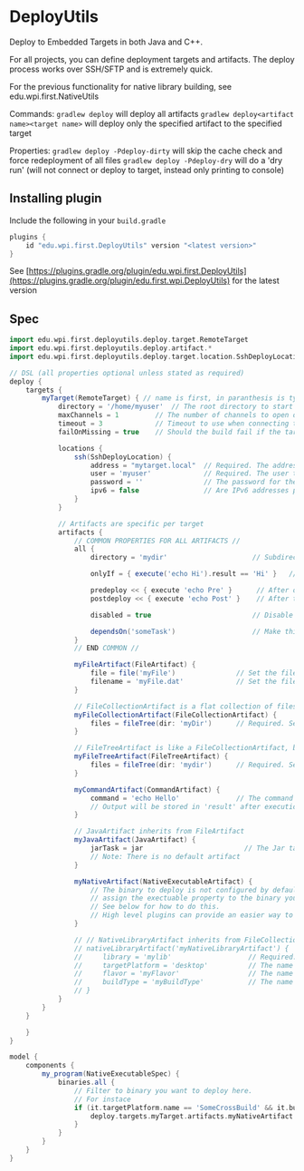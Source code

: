 DeployUtils
====
Deploy to Embedded Targets in both Java and C++.

For all projects, you can define deployment targets and artifacts. The deploy process works over SSH/SFTP and
is extremely quick.

For the previous functionality for native library building, see edu.wpi.first.NativeUtils

Commands:
`gradlew deploy` will deploy all artifacts
`gradlew deploy<artifact name><target name>` will deploy only the specified artifact to the specified target

Properties:
`gradlew deploy -Pdeploy-dirty` will skip the cache check and force redeployment of all files
`gradlew deploy -Pdeploy-dry` will do a 'dry run' (will not connect or deploy to target, instead only printing to console)

## Installing plugin
Include the following in your `build.gradle`
```gradle
plugins {
    id "edu.wpi.first.DeployUtils" version "<latest version>"
}
```

See [https://plugins.gradle.org/plugin/edu.wpi.first.DeployUtils](https://plugins.gradle.org/plugin/edu.first.wpi.DeployUtils) for the latest version

## Spec

```gradle
import edu.wpi.first.deployutils.deploy.target.RemoteTarget
import edu.wpi.first.deployutils.deploy.artifact.*
import edu.wpi.first.deployutils.deploy.target.location.SshDeployLocation

// DSL (all properties optional unless stated as required)
deploy {
    targets {
        myTarget(RemoteTarget) { // name is first, in paranthesis is type
            directory = '/home/myuser'  // The root directory to start deploying to. Default: user home
            maxChannels = 1         // The number of channels to open on the target (how many files / commands to run at the same time). Default: 1
            timeout = 3             // Timeout to use when connecting to target. Default: 3 (seconds)
            failOnMissing = true    // Should the build fail if the target can't be found? Default: true

            locations {
                ssh(SshDeployLocation) {
                    address = "mytarget.local"  // Required. The address to try
                    user = 'myuser'             // Required. The user to login as
                    password = ''               // The password for the user. Default: blank (empty) string
                    ipv6 = false                // Are IPv6 addresses permitted? Default: false
                }
            }

            // Artifacts are specific per target
            artifacts {
                // COMMON PROPERTIES FOR ALL ARTIFACTS //
                all {
                    directory = 'mydir'                     // Subdirectory to use. Relative to target directory

                    onlyIf = { execute('echo Hi').result == 'Hi' }   // Check closure for artifact. Will not deploy if evaluates to false

                    predeploy << { execute 'echo Pre' }      // After onlyIf, but before deploy logic
                    postdeploy << { execute 'echo Post' }    // After this artifact's deploy logic

                    disabled = true                         // Disable this artifact. Default: false.

                    dependsOn('someTask')                   // Make this artifact depend on a task
                }
                // END COMMON //

                myFileArtifact(FileArtifact) {
                    file = file('myFile')               // Set the file to deploy. Required.
                    filename = 'myFile.dat'             // Set the filename to deploy to. Default: same name as file
                }

                // FileCollectionArtifact is a flat collection of files - directory structure is not preserved
                myFileCollectionArtifact(FileCollectionArtifact) {
                    files = fileTree(dir: 'myDir')      // Required. Set the filecollection (e.g. filetree, files, etc) to deploy
                }

                // FileTreeArtifact is like a FileCollectionArtifact, but the directory structure is preserved
                myFileTreeArtifact(FileTreeArtifact) {
                    files = fileTree(dir: 'mydir')      // Required. Set the fileTree (e.g. filetree, ziptree) to deploy
                }

                myCommandArtifact(CommandArtifact) {
                    command = 'echo Hello'              // The command to run. Required.
                    // Output will be stored in 'result' after execution
                }

                // JavaArtifact inherits from FileArtifact
                myJavaArtifact(JavaArtifact) {
                    jarTask = jar                         // The Jar task to deploy.
                    // Note: There is no default artifact
                }

                myNativeArtifact(NativeExecutableArtifact) {
                    // The binary to deploy is not configured by default. To configure,
                    // assign the exectuable property to the binary you want to run.
                    // See below for how to do this.
                    // High level plugins can provide an easier way to do this.
                }

                // // NativeLibraryArtifact inherits from FileCollectionArtifact
                // nativeLibraryArtifact('myNativeLibraryArtifact') {
                //     library = 'mylib'                   // Required. Name of library (model.libraries {}) to deploy.
                //     targetPlatform = 'desktop'          // The name of the native platform (model.platforms {}) to deploy.
                //     flavor = 'myFlavor'                 // The name of the flavor (model.flavors {}) to deploy.
                //     buildType = 'myBuildType'           // The name of the buildType (model.buildTypes {}) to deploy.
                // }
            }
        }
    }

    }
}

model {
    components {
        my_program(NativeExecutableSpec) {
            binaries.all {
                // Filter to binary you want to deploy here.
                // For instace
                if (it.targetPlatform.name == 'SomeCrossBuild' && it.buildType.name == 'debug') {
                    deploy.targets.myTarget.artifacts.myNativeArtifact.executable = it
                }
            }
        }
    }
}
```

